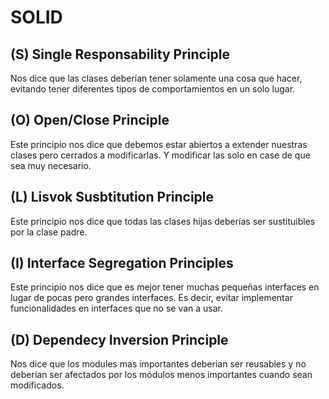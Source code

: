 # SOLID

## (S) Single Responsability Principle

Nos dice que las clases deberían tener solamente una cosa que hacer, evitando tener diferentes tipos de comportamientos en un solo lugar.

## (O) Open/Close Principle

Este principio nos dice que debemos estar abiertos a extender nuestras clases pero cerrados a modificarlas. Y modificar las solo en case de que sea muy necesario.

## (L) Lisvok Susbtitution Principle

Este principio nos dice que todas las clases hijas deberías ser sustituibles por la clase padre.

## (I) Interface Segregation Principles

Este principio nos dice que es mejor tener muchas pequeñas interfaces en lugar de pocas pero grandes interfaces. Es decir, evitar implementar funcionalidades en interfaces que no se van a usar.

## (D) Dependecy Inversion Principle

Nos dice que los modules mas importantes deberian ser reusables y no deberían ser afectados por los módulos menos importantes cuando sean modificados.

